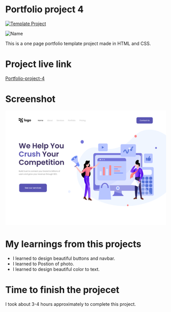 # Portfolio project 4

[![Template Project](https://img.shields.io/badge/Technologies%20-HTML%2FCSS-brightgreen)](http://www.gnu.org/licenses/agpl-3.0)

![Name](https://img.shields.io/badge/Param-Dave-success)

This is a one page portfolio template project made in HTML and CSS.

# Project live link

[Portfolio-project-4](https://superlative-medovik-1bd89c.netlify.app)

# Screenshot
![Screenshot](./4.png)

# My learnings from this projects

- I learned to design beautiful buttons and navbar.
- I learned to Postion of photo.
- I learned to design beautiful color to text.



# Time to finish the projecet

I took about 3-4 hours approximately to complete this project.
